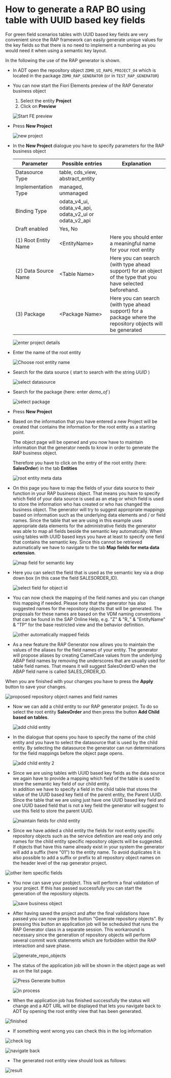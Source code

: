 
# How to generate a RAP BO using table with UUID based key fields 

  For green field scenarios tables with UUID based key fields are very convenient since the RAP framework can easily generate unique values for the key fields so that there is no need to implement a numbering as you would need it when using a semantic key layout.  
  
  In the following the use of the RAP generator is shown.

- In ADT open the repository object `ZDMO_UI_RAPG_PROJECT_O4` which is located in the package `ZDMO_RAP_GENERATOR` (or in `TEST_RAP_GENERATOR`)  

- You can now start the Fiori Elements preview of the RAP Generator business object
  
  1. Select the entity **Project**  
  2. Click on **Preview**   

   ![Start FE preview](/images_how_to_uuid/100_start_FE_preview.png)  

- Press **New Project**   
    
  ![new project](/images_how_to_uuid/110_new_project.png)  

- In the **New Project** dialogue you have to specify parameters for the RAP business object 
   
  | Parameter    | Possible entries    | Explanation |
  |--------------|-----------|------------|
  | Datasource Type | table, cds_view, abstract_entity      |         |
  | Implementation Type | managed, unmanaged  |       |  
  | Binding Type  | odata_v4_ui, odata_v4_api, odata_v2_ui or odata_v2_api |   |
  | Draft enabled | Yes, No |  |   
  | (1) Root Entity Name |  &lt;EntityName&gt; |  Here you should enter a meaningful name for your root entity   |  
  | (2) Data Source Name | &lt;Table Name&gt; | Here you can search (with type ahead support) for an object of the type that you have selected beforehand.    |
  | (3) Package | &lt;Package Name&gt;  | Here you can search (with type ahead support) for a package where the repository objects  will be generated     |   
  
  ![enter project details](/images_how_to_uuid/120_the_new_project_dialog.png)  

- Enter the name of the root entity   

  ![Choose root entity name](/images_how_to_uuid/130_root_entity_name.png)   
  
- Search for the data source ( start to search with the string *UUID*  )
  
  ![select datasource](/images_how_to_uuid/140_select_table_for_root_entity.png)  
  
- Search for the package (here: enter *demo_of* )
  
  ![select package](/images_how_to_uuid/150_select_package.png)  

- Press **New Project**   

- Based on the information that you have entered a new Project will be created that contains the information for the root entity as a starting point. 

  The object page will be opened and you now have to maintain information that the generator needs to know in order to generate the RAP business object. 

  Therefore you have to click on the entry of the root entity (here: **SalesOrder**) in the tab **Entities**  

  ![root entity meta data](/images_how_to_uuid/200_select_root_entity_definition.png)   

- On this page you have to map the fields of your data source to their function in your RAP business object. That means you have to specify which field of your data source is used as an etag or which field is used to store the information who has created or who has changed the business object. 
The generator will try to suggest appropriate mappings based on information such as the underlying data elements and / or field names.
Since the table that we are using in this example uses appropriate data elements for the administrative fields the generator was able to map all fields beside the semantic key automatically. 
When using tables with UUID based keys you have at least to specify one field that contains the semantic key. Since this cannot be retrieved automatically we have to navigate to the tab **Map fields for meta data extension**. 

  ![map field for semantic key](/images_how_to_uuid/300_map_field_for_object_id.png)   


- Here you can select the field that is used as the semantic key via a drop down box (in this case the field SALESORDER_ID). 
 

  ![select field for object id](/images_how_to_uuid/310_select_object_id_field.png)   

- You can now check the mapping of the field names and you can change this mapping if needed. Please note that the generator has also suggested names for the repository objects that will be generated. The proposals for these names are based on the VDM naming conventions that can be found in the SAP Online Help, e.g. "Z" & "R_" & "EntityName" & "TP" for the base restricted view and the behavior definition.    

  ![other automatically mapped fields](/images_how_to_uuid/320_show_other_mapped_fields.png)   
  
- As a new feature the RAP Generator now allows you to maintain the values of the aliases for the field names of your entity. The generator will propose aliases by creating CamelCase values from the underlying ABAP field names by removing the underscores that are usually used for table field names. That means it will suggest SalesOrderID when the ABAP field name is called SALES_ORDER_ID.  

When you are finished with your changes you have to press the **Apply** button to save your changes. 

  ![proposed repository object names and field names](/images_how_to_uuid/330_show_proposed_repo_obj_names_and_field_names.png)   

- Now we can add a child entity to our RAP generator project. To do so select the root entity **SalesOrder** and then press the button **Add Child based on tables**.     

  ![add child entity](/images_how_to_uuid/400_add_child_entity.png)   

- In the dialogue that opens you have to specify the name of the child entity and you have to select the datasource that is used by the child entity. By selecting the datasource the generator can run determinations for the field mappings before the object page opens.    

  ![add child entity 2](/images_how_to_uuid/500_add_child_entity.png)   

- Since we are using tables with UUID based key fields as the data source we again have to provide a mapping which field of the table is used to store the semantic key field of our child entity.  
In addition we have to specify a field in the child table that stores the value of the UUID based key field of the parent entity, the Parent UUID. Since the table that we are using just have one UUID based key field and one UUID based field that is not a key field the generator will suggest to use this field to store the parent UUID.  

  ![maintain fields for child entity](/images_how_to_uuid/530_maintain_fields_for_child.png)   

- Since we have added a child entity the fields for root entity specific repository objects such as the service definition are read only and only names for the child entity specific repository objects will be suggested.   
If objects that have this name already exist in your system the generator will add a suffix (here "01") to the entity name. 
To avoid duplicates it is also possible to add a suffix or prefix to all repository object names on the header level of the rap generator project.    

 ![other item specific fields](/images_how_to_uuid/540_rest_of_item_specifc_settings.png)   

- You now can save your probject. This will perform a final validation of your project. If this has passed successfully you can start the generation of the repository objects.    

  ![save business object](/images_how_to_uuid/600_create_save_bo.png)

- After having saved the project and after the final validations have passed you can now press the button "Generate repository objects". By pressing this button an application job will be scheduled that runs the RAP Generator class in a separate session. This workaround is necessary since the generation of repository objects will perform several commit work statements which are forbidden within the RAP interaction and save phase.     
  
  ![generate_repo_objects](/images_how_to_uuid/550_generate_repo_objects.png)  



- The status of the application job will be shown in the object page as well as on the list page.    

  ![Press Generate button](/images_how_to_uuid/600_generate_objects.png)  
  
  
  ![in process](/images_how_to_uuid/610_in_process.png)   

- When the application job has finished successfully the status will change and a ADT URL will be displayed that lets you navigate back to ADT by opening the root entity view that has been generated.  
    
 ![finished](/images_how_to_uuid/620_finished.png)

- If something went wrong you can check this in the log information  

 ![check log](/images_how_to_uuid/650_check_log.png)  


 ![navigate back](/images_how_to_uuid/700_navigate_back_1.png)

- The generated root entity view should look as follows:  

 ![result](/images_how_to_uuid/800%20Result.png)









